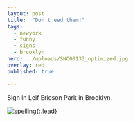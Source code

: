 ```yaml
---
layout: post
title:  "Don't eed them!"
tags:
  - newyork
  - funny
  - signs
  - brooklyn
hero: ../uploads/SNC00133_optimized.jpg
overlay: red
published: true

---
```


Sign in Leif Ericson Park in Brooklyn.

[![spelling](../uploads/SNC00133_optimized.jpg){:.lead}](../uploads/SNC00133.jpg)